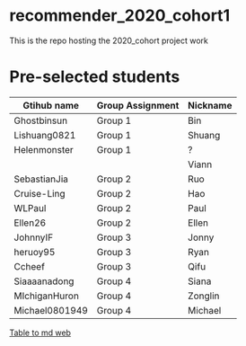 # recommender_2020_cohort1
This is the repo hosting the 2020_cohort project work

# Pre-selected students
| Gtihub name    | Group Assignment | Nickname |
| -------------- | ---------------- | -------- |
| Ghostbinsun    | Group 1          |  Bin        |
| Lishuang0821   | Group 1          |  Shuang        |
| Helenmonster   | Group 1          | ?         |
|||Viann|
| SebastianJia   | Group 2          |  Ruo        |
| Cruise-Ling    | Group 2          | Hao         |
| WLPaul         | Group 2          | Paul         |
| Ellen26        | Group 2          | Ellen         |
| JohnnyIF       | Group 3          | Jonny         |
| heruoy95       | Group 3          | Ryan         |
| Ccheef         | Group 3          |   Qifu       |
| Siaaaanadong   | Group 4          |  Siana        |
| MIchiganHuron  | Group 4          |  Zonglin        |
| Michael0801949 | Group 4          |Michael|



[Table to md web](https://tabletomarkdown.com/convert-spreadsheet-to-markdown/)
